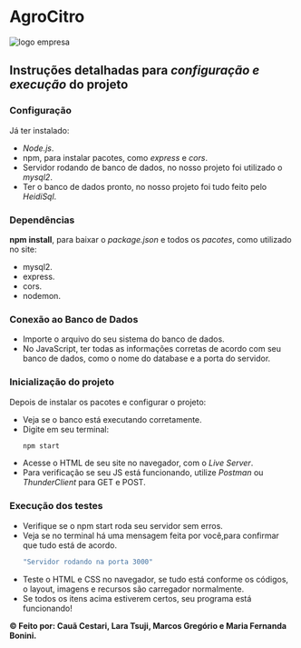 # AgroCitro

![logo empresa](https://github.com/user-attachments/assets/b913abdd-9df7-4915-a8a2-de5371b7cea7)

## Instruções detalhadas para *configuração e execução* do projeto

### Configuração
Já ter instalado:
- *Node.js*.
- npm, para instalar pacotes, como *express* e *cors*.
- Servidor rodando de banco de dados, no nosso projeto foi utilizado o *mysql2*.
- Ter o banco de dados pronto, no nosso projeto foi tudo feito pelo *HeidiSql*.

### Dependências
**npm install**, para baixar o *package.json*  e todos os *pacotes*, como utilizado no site:
  - mysql2.
  - express.
  - cors.
  - nodemon.

### Conexão ao Banco de Dados
- Importe o arquivo do seu sistema do banco de dados.
- No JavaScript, ter todas as informações corretas de acordo com seu banco de dados, como o nome do database e a porta do servidor.

### Inicialização do projeto
Depois de instalar os pacotes e configurar o projeto:
- Veja se o banco está executando corretamente.
- Digite em seu terminal:
  ```bash
  npm start
  
- Acesse o HTML de seu site no navegador, com o *Live Server*.
- Para verificação se seu JS está funcionando, utilize *Postman* ou *ThunderClient* para GET e POST.

### Execução dos testes
- Verifique se o npm start roda seu servidor sem erros.
- Veja se no terminal há uma mensagem feita por você,para confirmar que tudo está de acordo. 
  ```bash
  "Servidor rodando na porta 3000"
  
- Teste o HTML e CSS no navegador, se tudo está conforme os códigos, o layout, imagens e recursos são carregador normalmente.
- Se todos os itens acima estiverem certos, seu programa está funcionando! 


**&copy; Feito por: Cauã Cestari, Lara Tsuji, Marcos Gregório e Maria Fernanda Bonini.**
